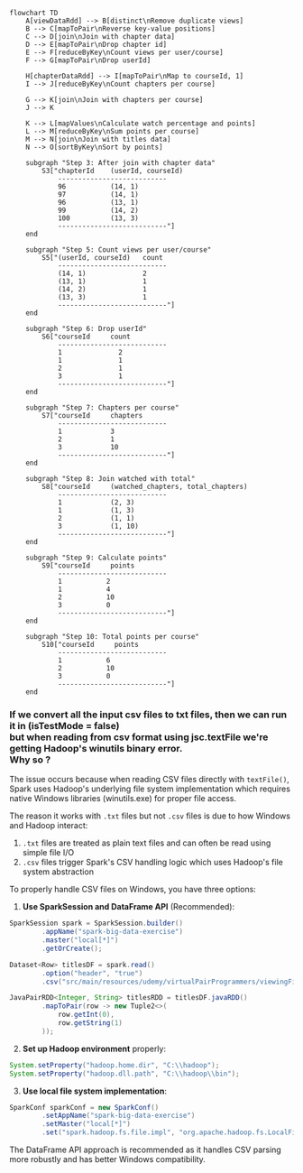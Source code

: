 ```mermaid
flowchart TD
    A[viewDataRdd] --> B[distinct\nRemove duplicate views]
    B --> C[mapToPair\nReverse key-value positions]
    C --> D[join\nJoin with chapter data]
    D --> E[mapToPair\nDrop chapter id]
    E --> F[reduceByKey\nCount views per user/course]
    F --> G[mapToPair\nDrop userId]

    H[chapterDataRdd] --> I[mapToPair\nMap to courseId, 1]
    I --> J[reduceByKey\nCount chapters per course]

    G --> K[join\nJoin with chapters per course]
    J --> K

    K --> L[mapValues\nCalculate watch percentage and points]
    L --> M[reduceByKey\nSum points per course]
    M --> N[join\nJoin with titles data]
    N --> O[sortByKey\nSort by points]

    subgraph "Step 3: After join with chapter data"
        S3["chapterId    (userId, courseId)
            ---------------------------
            96           (14, 1)
            97           (14, 1)
            96           (13, 1)
            99           (14, 2)
            100          (13, 3)
            ---------------------------"]
    end

    subgraph "Step 5: Count views per user/course"
        S5["(userId, courseId)   count
            ---------------------------
            (14, 1)              2
            (13, 1)              1
            (14, 2)              1
            (13, 3)              1
            ---------------------------"]
    end

    subgraph "Step 6: Drop userId"
        S6["courseId     count
            ---------------------------
            1              2
            1              1
            2              1
            3              1
            ---------------------------"]
    end

    subgraph "Step 7: Chapters per course"
        S7["courseId     chapters
            ---------------------------
            1            3
            2            1
            3            10
            ---------------------------"]
    end

    subgraph "Step 8: Join watched with total"
        S8["courseId     (watched_chapters, total_chapters)
            ---------------------------
            1            (2, 3)
            1            (1, 3)
            2            (1, 1)
            3            (1, 10)
            ---------------------------"]
    end

    subgraph "Step 9: Calculate points"
        S9["courseId     points
            ---------------------------
            1           2
            1           4
            2           10
            3           0
            ---------------------------"]
    end

    subgraph "Step 10: Total points per course"
        S10["courseId     points
            ---------------------------
            1           6
            2           10
            3           0
            ---------------------------"]
    end
```

### If we convert all the input csv files to txt files, then we can run it in (isTestMode = false) <br> but when reading from csv format using jsc.textFile we're getting Hadoop's winutils binary error. <br> Why so ?


The issue occurs because when reading CSV files directly with `textFile()`, Spark uses Hadoop's underlying file system implementation which requires native Windows libraries (winutils.exe) for proper file access.

The reason it works with `.txt` files but not `.csv` files is due to how Windows and Hadoop interact:

1. `.txt` files are treated as plain text files and can often be read using simple file I/O
2. `.csv` files trigger Spark's CSV handling logic which uses Hadoop's file system abstraction

To properly handle CSV files on Windows, you have three options:

1. **Use SparkSession and DataFrame API** (Recommended):
```java
SparkSession spark = SparkSession.builder()
        .appName("spark-big-data-exercise")
        .master("local[*]")
        .getOrCreate();

Dataset<Row> titlesDF = spark.read()
        .option("header", "true")
        .csv("src/main/resources/udemy/virtualPairProgrammers/viewingFigures/titles.csv");

JavaPairRDD<Integer, String> titlesRDD = titlesDF.javaRDD()
        .mapToPair(row -> new Tuple2<>(
            row.getInt(0),
            row.getString(1)
        ));
```

2. **Set up Hadoop environment** properly:
```java
System.setProperty("hadoop.home.dir", "C:\\hadoop");
System.setProperty("hadoop.dll.path", "C:\\hadoop\\bin");
```

3. **Use local file system implementation**:
```java
SparkConf sparkConf = new SparkConf()
        .setAppName("spark-big-data-exercise")
        .setMaster("local[*]")
        .set("spark.hadoop.fs.file.impl", "org.apache.hadoop.fs.LocalFileSystem");
```

The DataFrame API approach is recommended as it handles CSV parsing more robustly and has better Windows compatibility.